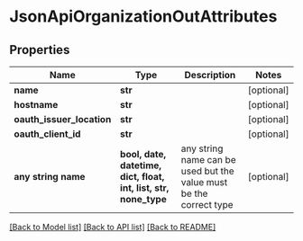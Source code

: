 # JsonApiOrganizationOutAttributes


## Properties
Name | Type | Description | Notes
------------ | ------------- | ------------- | -------------
**name** | **str** |  | [optional] 
**hostname** | **str** |  | [optional] 
**oauth_issuer_location** | **str** |  | [optional] 
**oauth_client_id** | **str** |  | [optional] 
**any string name** | **bool, date, datetime, dict, float, int, list, str, none_type** | any string name can be used but the value must be the correct type | [optional]

[[Back to Model list]](../README.md#documentation-for-models) [[Back to API list]](../README.md#documentation-for-api-endpoints) [[Back to README]](../README.md)


